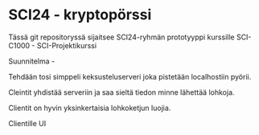 # SCI24 - kryptopörssi #

Tässä git repositoryssä sijaitsee SCI24-ryhmän prototyyppi kurssille
SCI-C1000 - SCI-Projektikurssi

Suunnitelma - 

Tehdään tosi simppeli keksusteluserveri joka pistetään localhostiin pyörii.

Cleintit yhdistää serveriin ja saa sieltä tiedon minne lähettää lohkoja.

Clientit on hyvin yksinkertaisia lohkoketjun luojia.

Clientille UI